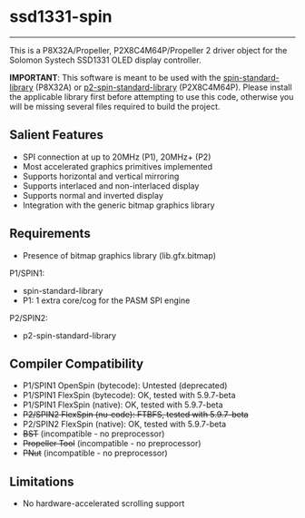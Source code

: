 # ssd1331-spin
--------------

This is a P8X32A/Propeller, P2X8C4M64P/Propeller 2 driver object for the Solomon Systech SSD1331 OLED display controller.

**IMPORTANT**: This software is meant to be used with the [spin-standard-library](https://github.com/avsa242/spin-standard-library) (P8X32A) or [p2-spin-standard-library](https://github.com/avsa242/p2-spin-standard-library) (P2X8C4M64P). Please install the applicable library first before attempting to use this code, otherwise you will be missing several files required to build the project.

## Salient Features

* SPI connection at up to 20MHz (P1), 20MHz+ (P2)
* Most accelerated graphics primitives implemented
* Supports horizontal and vertical mirroring
* Supports interlaced and non-interlaced display
* Supports normal and inverted display
* Integration with the generic bitmap graphics library

## Requirements

* Presence of bitmap graphics library (lib.gfx.bitmap)

P1/SPIN1:
* spin-standard-library
* P1: 1 extra core/cog for the PASM SPI engine

P2/SPIN2:
* p2-spin-standard-library

## Compiler Compatibility

* P1/SPIN1 OpenSpin (bytecode): Untested (deprecated)
* P1/SPIN1 FlexSpin (bytecode): OK, tested with 5.9.7-beta
* P1/SPIN1 FlexSpin (native): OK, tested with 5.9.7-beta
* ~~P2/SPIN2 FlexSpin (nu-code): FTBFS, tested with 5.9.7-beta~~
* P2/SPIN2 FlexSpin (native): OK, tested with 5.9.7-beta
* ~~BST~~ (incompatible - no preprocessor)
* ~~Propeller Tool~~ (incompatible - no preprocessor)
* ~~PNut~~ (incompatible - no preprocessor)

## Limitations

* No hardware-accelerated scrolling support

